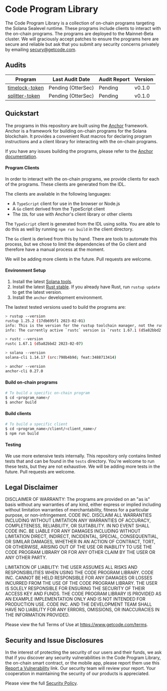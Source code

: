 # Code Program Library
The Code Program Library is a collection of on-chain programs targeting the
Solana Sealevel runtime. These programs include clients to interact with the
on-chain programs. The programs are deployed to the Mainnet-Beta cluster. We
will graciously accept patches to ensure the programs here are secure and
reliable but ask that you submit any security concerns privately by emailing
secury@getcode.com.

## Audits

| Program | Last Audit Date | Audit Report | Version |
| --- | --- | --- | --- |
| [timelock-token](https://github.com/code-wallet/code-program-library/tree/main/timelock-token) | Pending (OtterSec) | Pending | v0.1.0 |
| [splitter-token](https://github.com/code-wallet/code-program-library/tree/main/splitter-token) | Pending (OtterSec) | Pending | v0.1.0 |

## Quickstart

The programs in this repository are built using the
[Anchor](https://www.anchor-lang.com/) framework. Anchor is a framework for
building on-chain programs for the Solana blockchain. It provides a convenient
Rust macros for declaring program instructions and a client library for
interacting with the on-chain programs.

If you have any issues building the programs, please refer to the [Anchor
documentation](https://www.anchor-lang.com/docs/installation).

#### Program Clients

In order to interact with the on-chain programs, we provide clients for each of
the programs. These clients are generated from the IDL.

The clients are available in the following languages:

* A `TypeScript` client for use in the browser or Node.js
* A `Go` client derived from the TypeScript client
* The `IDL` for use with Anchor's client library or other clients

The `TypeScript` client is generated from the IDL using solita. You are able to do
this as well by running `npm run build` in the client directory. 

The `Go` client is derived from this by hand. There are tools to automate this
process, but we chose to limit the dependencies of the Go client and therefore
have a manual process at the moment. 

We will be adding more clients in the future. Pull requests are welcome.


#### Environment Setup

1. Install the latest [Solana tools](https://docs.solana.com/cli/install-solana-cli-tools).
2. Install the latest [Rust stable](https://rustup.rs/). If you already have Rust, run `rustup update` to get the latest version.
3. Install the `anchor` development environment.

The lastest tested versions used to build the programs are:

```bash
> rustup --version
rustup 1.25.2 (17db695f1 2023-02-01)
info: This is the version for the rustup toolchain manager, not the rustc compiler.
info: The currently active `rustc` version is `rustc 1.67.1 (d5a82bbd2 2023-02-07)`

> rustc --version
rustc 1.67.1 (d5a82bbd2 2023-02-07)

> solana --version
solana-cli 1.14.17 (src:798b4b9d; feat:3488713414)

> anchor --version
anchor-cli 0.27.0
```

#### Build on-chain programs

```bash
# To build a specific on-chain program
$ cd <program_name>/
$ anchor build
```

#### Build clients

```bash
# To build a specific client
$ cd <program_name>/client/<client_name>/
$ npm run build
```

#### Testing

We use more extensive tests internally. This repository only contains limited
tests that and can be found in the `tests` directory. You're welcome to run
these tests, but they are not exhaustive. We will be adding more tests in the
future. Pull requests are welcome.

## Legal Disclaimer

DISCLAIMER OF WARRANTY: The programs are provided on an "as is" basis without any warranties of any kind, either express or implied including without limitation warranties of merchantability, fitness for a particular purpose, or non-infringement. CODE INC. DISCLAIM ALL WARRANTIES INCLUDING WITHOUT LIMITATION ANY WARRANTIES OF ACCURACY, COMPLETENESS, RELIABILITY, OR SUITABILITY. IN NO EVENT SHALL CODE INC. BE LIABLE FOR ANY DAMAGES INCLUDING WITHOUT LIMITATION DIRECT, INDIRECT, INCIDENTAL, SPECIAL, CONSEQUENTIAL, OR SIMILAR DAMAGES, WHETHER IN AN ACTION OF CONTRACT, TORT, OR OTHERWISE, ARISING OUT OF THE USE OR INABILITY TO USE THE CODE PROGRAM LIBRARY OR FOR ANY OTHER CLAIM BY THE USER OR ANY OTHER PARTY.

LIMITATION OF LIABILITY: THE USER ASSUMES ALL RISKS AND RESPONSIBILITIES WHEN USING THE CODE PROGRAM LIBRARY. CODE INC. CANNOT BE HELD RESPONSIBLE FOR ANY DAMAGES OR LOSSES INCURRED FROM THE USE OF THE CODE PROGRAM LIBRARY. THE USER IS SOLELY RESPONSIBLE FOR ENSURING THE SECURITY OF THEIR ACCESS KEY AND FUNDS. THE CODE PROGRAM LIBRARY IS PROVIDED AS AN EXAMPLE IMPLEMENTATION ONLY AND IS NOT INTENDED FOR PRODUCTION USE. CODE INC. AND THE DEVELOPMENT TEAM SHALL HAVE NO LIABILITY FOR ANY ERRORS, OMISSIONS, OR INACCURACIES IN THE INFORMATION PROVIDED.

Please view the full Terms of Use at https://www.getcode.com/terms.

## Security and Issue Disclosures

In the interest of protecting the security of our users and their funds, we ask
that if you discover any security vulnerabilities in the Code Program Library,
the on-chain smart contract, or the mobile app, please report them use this
[Report a Vulnerability](https://github.com/code-wallet/code-program-library/security/advisories/new)
link. Our security team will review your report. Your cooperation in maintaining
the security of our products is appreciated.

Please view the full [Security Policy](https://github.com/code-wallet/code-program-library/blob/main/SECURITY.md).

